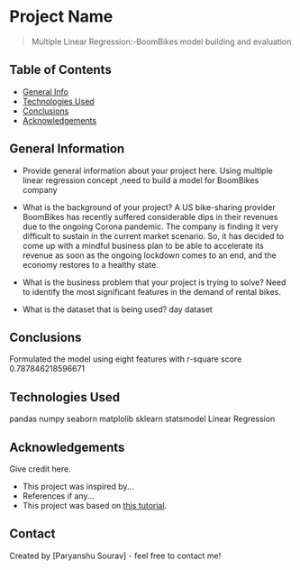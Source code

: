 # Project Name
> Multiple Linear Regression:-BoomBikes model building and evaluation


## Table of Contents
* [General Info](#general-information)
* [Technologies Used](#technologies-used)
* [Conclusions](#conclusions)
* [Acknowledgements](#acknowledgements)

<!-- You can include any other section that is pertinent to your problem -->

## General Information
- Provide general information about your project here.
Using multiple linear regression concept ,need to build a model for BoomBikes company

- What is the background of your project?
A US bike-sharing provider BoomBikes has recently suffered considerable dips in their revenues due to the ongoing Corona pandemic. The company is finding it very difficult to sustain in the current market scenario. So, it has decided to come up with a mindful business plan to be able to accelerate its revenue as soon as the ongoing lockdown comes to an end, and the economy restores to a healthy state. 

- What is the business problem that your project is trying to solve?
Need to identify the most significant features in the demand of rental bikes.

- What is the dataset that is being used?
day dataset
<!-- You don't have to answer all the questions - just the ones relevant to your project. -->

## Conclusions
Formulated the model using eight features with r-square score 0.787846218596671

<!-- You don't have to answer all the questions - just the ones relevant to your project. -->


## Technologies Used
pandas
numpy
seaborn
matplolib
sklearn
statsmodel
Linear Regression


<!-- As the libraries versions keep on changing, it is recommended to mention the version of library used in this project -->

## Acknowledgements
Give credit here.
- This project was inspired by...
- References if any...
- This project was based on [this tutorial](https://www.example.com).


## Contact
Created by [Paryanshu Sourav] - feel free to contact me!


<!-- Optional -->
<!-- ## License -->
<!-- This project is open source and available under the [... License](). -->

<!-- You don't have to include all sections - just the one's relevant to your project -->
